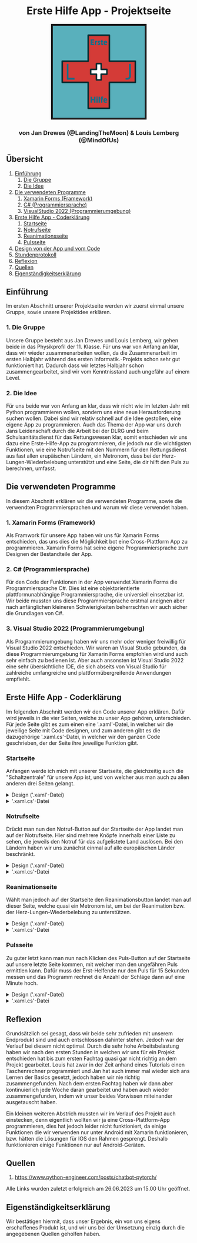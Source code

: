 <h1 align=center>Erste Hilfe App - Projektseite</h1>

<div align=center>
    <img src='images/icon.png', height="250", border="5"></img>
</div>

<h3 align=center>von Jan Drewes (@LandingTheMoon) & 
Louis Lemberg (@MindOfUs)</h3>

## Übersicht

<ol>
    <li>
        <a href="#einfuehrung">Einführung</a>
        <ol>
            <li>
                <a href="#gruppe">Die Gruppe</a>
            </li>
            <li>
                <a href="#idee">Die Idee</a>
            </li>
        </ol>
    </li>
    <li>
        <a href="#programme">Die verwendeten Programme</a>
        <ol>
            <li>
                <a href="#xamarin">Xamarin Forms (Framework)</a>
            </li>
            <li>
                <a href="#c#">C# (Programmiersprache)</a>
            </li>
            <li>
                <a href="#visualstudio">VisualStudio 2022 (Programmierumgebung)</a>
            </li>
        </ol>
    </li>
    <li>
        <a href="#firstaid">Erste Hilfe App - Coderklärung</a>
        <ol>
            <li>
                <a href="#mainpage">Startseite</a>
            </li>
            <li>
                <a href="#notruf">Notrufseite</a>
            </li>
            <li>
                <a href="#reanimation">Reanimationsseite</a>
            </li>
            <li>
                <a href="#puls">Pulsseite</a>
            </li>
        </ol>
    </li>
    <li>
        <a href="Design von der App.md">Design von der App und vom Code</a>
    </li>
    <li>
        <a href="Stundenprotokoll.md">Stundenprotokoll</a>
    </li>
    <li>
        <a href="#reflex">Reflexion</a>
    </li>
    <li>
        <a href="#sources">Quellen</a>
    </li>
    <li>
        <a href="#eigen">Eigenständigkeitserklärung</a>
    </li>
</ol>

## Einführung <a name="einfuehrung"></a>

Im ersten Abschnitt unserer Projektseite werden wir zuerst einmal unsere Gruppe, sowie unsere Projektidee erklären.

### 1. Die Gruppe <a name="gruppe"></a>

Unsere Gruppe besteht aus Jan Drewes und Louis Lemberg, wir gehen beide in das Physikprofil der 11. Klasse. Für uns war von Anfang an klar, dass wir wieder zusammenarbeiten wollen, da die Zusammenarbeit im ersten Halbjahr während des ersten Informatik.-Projekts schon sehr gut funktioniert hat. Dadurch dass wir letztes Halbjahr schon zusammengearbeitet, sind wir vom Kenntnisstand auch ungefähr auf einem Level.

### 2. Die Idee <a name="idee"></a>

Für uns beide war von Anfang an klar, dass wir nicht wie im letzten Jahr mit Python programmieren wollen, sondern uns eine neue Herausforderung suchen wollen. Dabei sind wir relativ schnell auf die Idee gestoßen, eine eigene App zu programmieren. Auch das Thema der App war uns durch Jans Leidenschaft durch die Arbeit bei der DLRG und beim Schulsanitätsdienst für das Rettungswesen klar, somit entschieden wir uns dazu eine Erste-Hilfe-App zu programmieren, die jedoch nur die wichtigsten Funktionen, wie eine Notrufseite mit den Nummern für den Rettungsdienst aus fast allen erupäischen Ländern, ein Metronom, dass bei der Herz-Lungen-Wiederbelebung unterstützt und eine Seite, die dir hilft den Puls zu berechnen, umfasst.

## Die verwendeten Programme <a name="programme"></a>

In diesem Abschnitt erklären wir die verwendeten Programme, sowie die verwendten Programmiersprachen und warum wir diese verwendet haben.

### 1. Xamarin Forms (Framework) <a name="xamarin"></a>

Als Framwork für unsere App haben wir uns für Xamarin Forms entschieden, das uns dies die Möglichkeit bot eine Cross-Plattform App zu programmieren. Xamarin Forms hat seine eigene Programmiersprache zum Designen der Bestandteile der App.

### 2. C# (Programmiersprache) <a name="c#"></a>

Für den Code der Funktionen in der App verwendet Xamarin Forms die Programmiersprache C#. Dies ist eine objektorientierte plattformunabhängige Programmiersprache, die universiell einsetzbar ist. Wir beide mussten uns diese Programmiersprache erstmal aneignen aber nach anfänglichen kleineren Schwierigkeiten beherrschten wir auch sicher die Grundlagen von C#.

### 3. Visual Studio 2022 (Programmierumgebung) <a name="visualstudio"></a>

Als Programmierumgebung haben wir uns mehr oder weniger freiwillig für Visual Studio 2022 entschieden. Wir waren an Visual Studio gebunden, da diese Programmierumgebung für Xamarin Forms empfohlen wird und auch sehr einfach zu bedienen ist. Aber auch ansonsten ist Visual Studio 2022 eine sehr übersichtliche IDE, die sich abseits von Visual Studio für zahlreiche umfangreiche und plattformübergreifende Anwendungen empfiehlt.

## Erste Hilfe App - Coderklärung <a name="firstaid"></a>

Im folgenden Abschnitt werden wir den Code unserer App erklären. Dafür wird jeweils in die vier Seiten, welche zu unser App gehören, unterschieden. Für jede Seite gibt es zum einen eine '.xaml'-Datei, in welcher wir die jeweilige Seite mit Code designen, und zum anderen gibt es die dazugehörige '.xaml.cs'-Datei, in welcher wir den ganzen Code geschrieben, der der Seite ihre jeweilige Funktion gibt.

### Startseite <a name="mainpage"></a>

Anfangen werde ich mich mit unserer Startseite, die gleichzeitig auch die "Schaltzentrale" für unsere App ist, und von welcher aus man auch zu allen anderen drei Seiten gelangt.

<details>
<summary>Design ('.xaml'-Datei)</summary>

Genau deshalb ist diese Seite auch sehr simpel gehalten, denn man soll ja im Notfall so schnell wie möglich zu der Funktion gelangen, die man gerade benötigt. Somit besteht die auch nur aus 3 Buttons.

Zu erst einmal haben wir aber die Leiste am oberen Bildschirmrand designt. Diese Leiste ist bereits standardmäßig vorhanden, da wir diese Seite als 'NavigationPage' festgelegt haben. Dazu aber später mehr.

<div align=center>
    <img src='images/code(1).png', border="5", width="100"></img>
</div>

Wir erzeugen zunächst einmal ein Label innerhalb dieser Leiste. Dann geben wir diesem Label ein Inhalt, einen Text, anschließend legen wir für diesen die Größe, die Eigenschaft (also in diesem Fall, dass die Schrift "fett" sein soll) und die Farbe. Danach sagen wir noch wo dieser Text stehen soll, also horizontal am Start (ganz links) des Labels und vertikal in der Mitte vom Label.

Für die 3 Buttons erzeugen wir nun erst einmal eine Tabelle, in welcher die Buttons dann angeordnet werden.

<div align=center>
    <img src='images/code(2).png', border="5"></img>
</div>

Zu aller erst legen wir dafür die Hintergrundfarbe der Tabelle und die Größe der Reihen fest. Dann bestimmen wir viele Reihen und Spalten unsere Tabelle haben soll. In unserem Fall sind es 3 Reihen und 1 Spalte.

<div align=center>
    <img src='images/code(3).png', border="5"></img>
</div>

Der Code für die 3 Buttons sieht jeweils so aus (beispielhaft am Code für den ersten Button). Als erstes sagen wir jeweils, wo in der Tabelle der Button platziert werden soll. Also in der wie vielten Reihe bzw. Spalte, wobei die Zählung jeweils immer bei "0" beginnt. Dann geben wir auch diesem Button wieder einen Text und eine dazugehörige Größe. Außerdem bekommt unser Button auch noch ein Padding von 50px. Daraufhin geben wir dem Button noch einen Namen mit welchem wir dann in anderen Dateien wieder auf diesen Button zugreifen können. Die darauf folgende Zeile erzeugt eine Funktion in der '.xaml.cs'-Datei, welche beim Klicken des Buttons aufgerufen wird. Zu guter letzt geben wir dem Button noch eine Höhe.
</details>

<details>
<summary>'.xaml.cs'-Datei</summary>
Zuerst werden wie bei allen Dateien auch hier erstmal alle Librarys importiert, welche wir für die jeweilige Datei benötigen. In diesem Fall sind das:

<div align=center>
    <img src='images/code(4).png', border="5"></img>
</div>

Darauf folgt der eigentliche Code:

<div align=center>
    <img src='images/code(5).png', border="5"></img>
</div>

Die Zeile 'InitializeComponent();' sorgt dafür, dass alles was wir vorher in der '.xaml'-Datei geschrieben haben, nun auch erzeugt wird. 

Die drei Funktionen danach sind die bereits schon angesprochen, welche nach dem Klicken des jeweiligen Buttons ausgeführt werden. In diesem Fall sorgt der Code innerhalb dieser Funktion einfach nur für das Weiterleiten zur nächsten Seite.

<details>
<summary>Exkurs 'NavigationPage'</summary>
Um dieses Weiterleiten überhaupt möglich zu machen, müssen wir unsere Startseite als 'NavigationPage' festlegen. Dafür mussten wir in die 'App.xaml.cs'-Datei gehen, welche einfach nur dafür sorgt, dass die App überhaupt gestartet wird, und folgende Zeile Code einfügen:

<div align=center>
    <img src='images/code(6).png', border="5"></img>
</div>

Nebenbei haben wir dann auch noch die Farbe und Text von der oben ansässigen Leiste festgelegt, über welche wir bereits schon geredet haben.
</details>
</details>


### Notrufseite <a name="notruf"></a>

Drückt man nun den Notruf-Button auf der Startseite der App landet man auf der Notrufseite. Hier sind mehrere Knöpfe innerhalb einer Liste zu sehen, die jeweils den Notruf für das aufgelistete Land auslösen. Bei den Ländern haben wir uns zunächst einmal auf alle europäischen Länder beschränkt.

<details>
<summary>Design ('.xaml'-Datei)</summary>
Auch auf dieser Seite designen wir zunächst einmal wieder die Leiste am oberen Bildschirmrand. Dabei gehen wir genauso vor wie bei der Startseite, außer dass wir den Text natürlich geändert haben.

Danach fügen wir unserer Seite direkt unter der Leiste eine Searchbar ein, mit welcher man dann auf alle Elemente innerhalb der Liste zugreifen kann.

<div align=center>
    <img src='images/code(7).png', border="5"></img>
</div>

Erstmal geben wir der Searchbar einen Placeholder-Text, welcher angezeigt wird, wenn sich kein Text im Textfeld befindet. Dann legen wir wie bei den Buttons einen Namen fest, um später wieder auf die Liste zugreifen zu können. Um später die Suchfunktion zu ermöglichen, erzeugen wir eine Funktion, wenn sich der Text durch die Eingabe des Users geändert hat. Dann geben wir den Texten sowie dem Cancel-Button, welcher automatisch bei einer Searchbar vorhanden ist, die Farbe weiß.

Im nächsten Schritt erzeugen wir die Liste in welcher später die ganzen Länder und ihre Flaggen enthalten sind.

<details>
<summary>Kompletter Code für die Liste</summary>
<div align=center>
    <img src='images/code(8).png', border="5"></img>
</div>
</details>

Wichtig bei dem Code ist, dass wenn ein Item berührt worden ist (das ganze funktioniert wie bei einem Button), wieder eine Funktion erzeugt und dann aufgerufen wird. Zudem sei zu den zwei Elementen (Image und Label), die innerhalb einer Tabelle, zu einem Item zusammengefasst sind gesagt, dass der Inhalt dieser Elemente noch nicht festgelegt ist sondern gleich erst in der '.xaml.cs'-Datei definiert werden.

</details>

<details>
<summary>'.xaml.cs'-Datei</summary>
Auch bei dieser Seite werden natürlich zuerst einmal die ganzen Librarys importiert und das Grundgerüst für den Code geschaffen.

<div align=center>
    <img src='images/code(9).png', border="5"></img>
</div>

Dies ist der erste Teile vom Code, welcher automatisch beim Öffnen der Seite abgerufen wird. Um dies zu verstehen müssen wir jedoch erstmal wieder einen kleinen Exkurs machen.

<details>
<summary>Exkurs 'Class_Template'</summary>

Denn für das Erzeugen der Liste haben wir auf Grund der hohen Anzahl an Items eine Class erstellt, die uns das Leben vereinfacht beim Einfügen. Die Class sieht wie folgt aus:

<div align=center>
    <img src='images/code(10).png', border="5"></img>
</div>

Sie sorgt dafür, dass wir nur zwei Dinge angeben müssen, nämlich zum einen wie unser Land heißt und zum anderen wo das Programm die Flagge des Landes findet. Mit diesen Informationen wird dann das Item innerhalb der Liste erstellt.

</details>

Damit lässt sich der Code nun leichter verstehen. Zunächst einmal erstellen wir eine 'public'-Variable tempdata, die unsere Liste mit Hilfe unserer Class enthält. Dann erzeugen wir wieder alle Elemente, welche wir in der '.xaml'-Datei definiert haben. Daraufhin erzeugen wir die ganzen Items für unsere Liste mit Hilfe unserer Class_Template. Beispielhaft für alle Items stehen hier nur die Zeilen für Belgien. Die letzte Zeile des Codes sorgt dafür, dass alle Items angezeigt werden sollen.

Nun folgt die Funktion, welche aufgerufen wird, wenn ein Item ausgewählt worden ist.

<div align=center>
    <img src='images/code(11).png', border="5"></img>
</div>

Erst einmal wird das aufgerufene Item als Class_Template (dies wird gemacht, damit wir das Label und das Image getrennt voneinander angucken können) innerhalb einer Variable gespeichert. Dann folgt der eigentliche Code. Es wird anhand des Labels mit dem Ländernamen geguckt, welches Land aufgerufen wurde und dann wird mit Hilfe der internen Funktion von Xamarin Essentials 'PhoneDialer.Open("112");' direkt der Notruf gewählt. 

Hierbei sei erwähnt, dass der Anruf nicht direkt startet sondern sich erstmal nur die normale Telefonapp vom Gerät öffnet. Jedoch ist dann die Nummer bereits schon eingegeben. Dies haben wir so implementiert damit nicht gewollte Anrufe vermieden werden können.

Zu guter letzt folgt nun noch die Funktion der Searchbar, um die Suchfunktion zu ermöglichen.

<div align=center>
    <img src='images/code(12).png', border="5"></img>
</div>

Dafür konvertieren wir den Input vom User erstmal zu einem String und zu nur Kleinbuchstaben. Dies machen wir damit wir später einfach und einheitlich die Suche gewährleisten können. Wenn der Input nun leer ist, dann sollen weiterhin alle Items der Liste angezeigt werden. Falls dies aber nicht der Fall ist, sollen nur die Items bzw. auch nur das einzige Item angezeigt werden, die zu dem Input passen. Die etwas kompliziert aussehende Zeile Code sorgt auch dafür, dass jeweils der erste Buchstabe aus dem Input groß geschrieben wird, somit können wir den Input überhaupt erst mit unseren Items abgleichen.

</details>

### Reanimationseite <a name="reanimation"></a>

Wählt man jedoch auf der Startseite den Reanimationsbutton landet man auf dieser Seite, welche quasi ein Metronom ist, um bei der Reanimation bzw. der Herz-Lungen-Wiederbelebung zu unterstützen.

<details>
<summary>Design ('.xaml'-Datei)</summary>
Auch auf dieser Seite designen wir zunächst wieder die Leiste am oberen Bildschirmrand. Ansonsten ist die Seite sehr simpel gehalten. Die Seite enthält nur zwei Elemente zum einen einen Info-Text, inform eines Buttons, um beim Klicken eine Erklärung zu ermöglichen, und zum anderen einen großen Button, welcher nach dem Klicken auch wieder eine Funktion erzeugt bzw. aufruft.

<div align=center>
    <img src='images/code(13).png', border="5"></img>
</div>

</details>

<details>
<summary>'.xaml.cs'-Datei</summary>
Zunächst einmal werden auch hier wieder die nötigen Librarys importiert und die Elemente aus der Designdatei erzeugt, darüber hinaus definieren wir einige Variablen, welche wir im weiteren Verlauf gebrauchen werden:

```
private int tempo_bpm = 110;
private double interval;
private int i = 0;
```

Beim Klicken das Buttons mit dem Info-Text wird ein PopUp-Fenster erzeugt, welches die Abkürzung HLW erklärt.

<div align=center>
    <img src='images/code(14).png', border="5"></img>
</div>

Es folgt nun die Erklärung für den Code, wenn der große Button auf dieser Seite geklickt wird.

<details>
<summary>Kompletter Code für die Funktion beim Klicken</summary>

<div align=center>
    <img src='images/code(15).png', border="5"></img>
</div>

</details>

Zunächst einmal wird der Intervall festgelegt in welchem Abstand nachher unser Metronom den Ton abspielen soll. Denn dafür brauchen wir einen Wert in Millisekunden. Dann rechnen wir anschließend auf die Variable i einen Wert dazu, um dann zugucken ob nach der Modulo-Operation mit 2 der Wert von i gleich 0 ist. Wenn dies so ist soll, der Button grün bleiben und weiterhin "Start" sagen. Falls dies jedoch nicht der Fall ist, soll der Button rot werden und sich der Text zu "Stop" ändern. Außerdem soll das genannte Metronom starten.

<div align=center>
    <img src='images/code(16).png', border="5"></img>
</div>

Dafür starten wir einen Timer mit Intervall in Millisekunden, welchen wir bereits schon festgelegt haben. Dann soll immer der BeepSound abgespielt werden. Für diese 'playBeepSound'-Funktion verwenden wir den MediaPlayer von Android. Dieser Timer würde nun theoretisch endlos weiter laufen. Deshalb gucken wir zum einen, ob der Text des Buttons "Start" ist, und zum anderen, ob die aktuelle Seite die Startseite ist. In diesen Fällen soll der Timer dann stoppen.s

</details>

### Pulsseite <a name="puls"></a>

Zu guter letzt kann man nun nach Klicken des Puls-Button auf der Startseite auf unsere letzte Seite kommen, mit welcher man den ungefähren Puls ermittlen kann. Dafür muss der Erst-Helfende nur den Puls für 15 Sekunden messen und das Programm rechnet die Anzahl der Schläge dann auf eine Minute hoch.

<details>
<summary>Design ('.xaml'-Datei)</summary>
Auch bei der letzten Seite haben wir zunächst einmal wieder die Leiste angepasst und eine Tabelle erstellt, in welcher wir all unsere Elemente angeordnet haben.

Zum einen haben wir ein Label mit einem kleinen Info-Text. Dann folgt ein selbst erstellter Timer aus einer Anzeige und zwei Buttons für Start und Stop. Dann kommt noch ein Entry-Feld, bei welchem der User nur Zahlen eingeben kann (dafür mussten wir festlegen, dass nur das 'numeric'-Keyboard geöffnet werden soll.). Darunter liegt das Label, in welchem später das Ergebnis der Berechnung erscheint. Ganz unten auf der Seite folgt noch ein Button der alles zurücksetzt.

<details>
<summary>Kompletter Code des Designs</summary>

<div align=center>
    <img src='images/code(17).png', border="5"></img>
</div>

</details>
</details>

<details>
<summary>'.xaml.cs'-Datei</summary>
Wie auch bei den anderen Seiten importieren wir hier auch zunächst die nötigen Librarys und erschaffen die Seite mit allen Elementen aus der '.xaml'-Datei. Weiterführend definieren wir wieder zwei Variablen:

```
private bool TimerRunning = false;
private int seconds = 15;
```

Für den Timer erstellen wir noch eine weitere Variable, die falls der Timer nicht läuft oder die Anzeige gleich 00:00:00 anzeigt falsch ist. Und wenn dies nicht der Fall ist, wird von der Sekunden-Variable immer ein Wert abgezogen, und der Wert wird immer dementsprechend angepasst angezeigt. 

<div align=center>
    <img src='images/code(18).png', border="5"></img>
</div>

Wenn nun der "Start"-Button geklickt wird, wird, sofern der Timer noch nicht läuft, der Timer gestartet und die Variable auf wahr gesetzt. 

<div align=center>
    <img src='images/code(19).png', border="5"></img>
</div>

Beim Blicken des "Stop"-Button wird die 'TimerRunning'-Variable wieder auf False gesetzt, und die Sekunden-Variable, sowie die Anzeige auf ihren Startwert zurückgesetzt.

Wenn der User die Eingabe im Entry-Feld bestätigt, wird ebenfalls eine Funktion abgerufen. Diese speichert zunächst einmal den Inhalt von diesem Feld in einer Variable. Dann wird geguckt, ob der Input entweder leer ist oder ein Bindestrich enthält. In diesem Fall soll nichts ausgrechnet werden, denn dies würde nur zu einem unnötigen Absturz der App führen. Falls keiner dieser beiden Fälle nicht vorhanden ist, wird der Input in eine Zahl verwandelt und dann mit 4 multipliziert, um den Puls für eine Minute zu berechnen. Im Anschluss wird das Ergebnis dann noch in dem dafür vorgesehenen Feld angezeigt.

<div align=center>
    <img src='images/code(20).png', border="5"></img>
</div>

</details>

## Reflexion <a name="reflex"></a>

Grundsätzlich sei gesagt, dass wir beide sehr zufrieden mit unserem Endprodukt sind und auch entschlossen dahinter stehen. Jedoch war der Verlauf bei diesem nicht optimal. Durch die sehr hohe Arbeitsbelastung haben wir nach den ersten Stunden in welchen wir uns für ein Projekt entschieden hat bis zum ersten Fachtag quasi gar nicht richtig an dem Projekt gearbeitet. Louis hat zwar in der Zeit anhand eines Tutorials einen Taschenrechner programmiert und Jan hat auch immer mal wieder sich ans Lernen der Basics gesetzt, jedoch haben wir nie richtig zusammengefunden. Nach dem ersten Fachtag haben wir dann aber kontinuierlich jede Woche daran gearbeitet und haben auch wieder zusammengefunden, indem wir unser beides Vorwissen miteinander ausgetauscht haben. 

Ein kleinen weiteren Abstrich mussten wir im Verlauf des Projekt auch einstecken, denn eigentlich wollten wir ja eine Cross-Plattform-App programmieren, dies hat jedoch leider nicht funktioniert, da einige Funktionen die wir verwenden nur unter Android mit Xamarin funktionieren, bzw. hätten die Lösungen für IOS den Rahmen gesprengt. Deshalb funktionieren einige Funktionen nur auf Android-Geräten.

## Quellen <a name="sources"></a>

<ol>
    <li>
        <a href="https://www.python-engineer.com/posts/chatbot-pytorch/">https://www.python-engineer.com/posts/chatbot-pytorch/</a>
    </li>
</ol>

Alle Links wurden zuletzt erfolgreich am 26.06.2023 um 15.00 Uhr geöffnet.

## Eigenständigkeitserklärung <a name="eigen"></a>

Wir bestätigen hiermit, dass unser Ergebnis, ein von uns eigens erschaffenes Produkt ist, und wir uns bei der Umsetzung einzig durch die angegebenen Quellen geholfen haben.